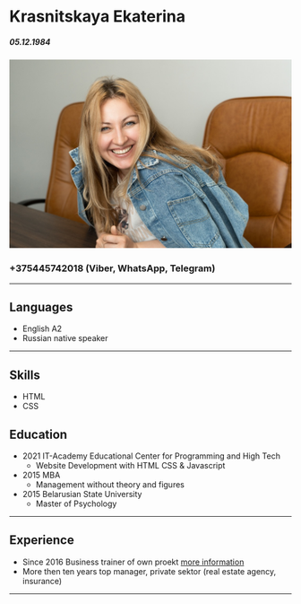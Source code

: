 # Krasnitskaya Ekaterina 
##### 05.12.1984
![Foto](foto.jpg)
### +375445742018 (Viber, WhatsApp, Telegram)
***
## **Languages** 
* English A2
* Russian native speaker
***
## **Skills**
* HTML
* CSS
## **Education**
* 2021 IT-Academy Educational Center for Programming and High Tech 
    * Website Development with HTML CSS & Javascript
* 2015 MBA
    * Management without theory and figures
* 2015 Belarusian State University
    * Master of Psychology
***
## **Experience**
* Since 2016 Business trainer of own proekt [more information](https://agentam.by/) 
* More then ten years top manager, private sektor (real estate agency, insurance)
***
